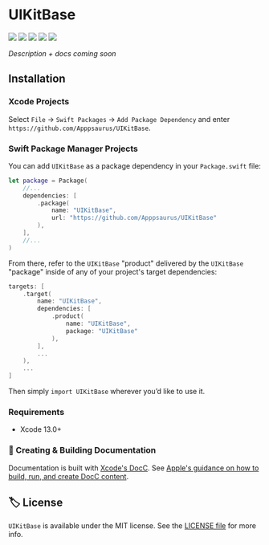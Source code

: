 # UIKitBase

<!-- Header Logo -->

<!-- <div align="center">
   <img width="600px" src="./Extras/banner-logo.png" alt="Banner Logo">
</div> -->


<!-- Badges -->

<p>
    <img src="https://img.shields.io/badge/Swift-5.5-F06C33.svg" />
    <img src="https://img.shields.io/badge/iOS-11.0+-865EFC.svg" />
<!--     <img src="https://img.shields.io/badge/iPadOS-15.0+-F65EFC.svg" />
    <img src="https://img.shields.io/badge/macOS-12.0+-179AC8.svg" />
    <img src="https://img.shields.io/badge/tvOS-15.0+-41465B.svg" />
    <img src="https://img.shields.io/badge/watchOS-8.0+-1FD67A.svg" /> -->
    <img src="https://img.shields.io/badge/License-MIT-blue.svg" />
    <img src="https://github.com/Apppsaurus/UIKitBase/workflows/Build%20&%20Test/badge.svg" />
    <a href="https://github.com/apple/swift-package-manager">
      <img src="https://img.shields.io/badge/spm-compatible-brightgreen.svg?style=flat" />
    </a>
</p>


<p align="center">

_Description + docs coming soon_

<p />


## Installation

### Xcode Projects

Select `File` -> `Swift Packages` -> `Add Package Dependency` and enter `https://github.com/Apppsaurus/UIKitBase`.


### Swift Package Manager Projects

You can add `UIKitBase` as a package dependency in your `Package.swift` file:

```swift
let package = Package(
    //...
    dependencies: [
        .package(
            name: "UIKitBase",
            url: "https://github.com/Apppsaurus/UIKitBase"
        ),
    ],
    //...
)
```


<!-- 🔑 UNCOMMENT THE INSTRUCTIONS BELOW IF THE GITHUB REPO NAME MATCHES THE LIBRARY NAME 👇 -->

<!-- From there, refer to `UIKitBase` as a "target dependency" in any of _your_ package's targets that need it.

```swift
targets: [
    .target(
        name: "UIKitBase",
        dependencies: [
          "UIKitBase",
        ],
        ...
    ),
    ...
]
``` -->

<!-- 🔑 UNCOMMENT THE INSTRUCTIONS BELOW IF THE GITHUB REPO NAME DOESN'T MATCH THE LIBRARY NAME 👇 -->

From there, refer to the `UIKitBase` "product" delivered by the `UIKitBase` "package" inside of any of your project's target dependencies:

```swift
targets: [
    .target(
        name: "UIKitBase",
        dependencies: [
            .product(
                name: "UIKitBase",
                package: "UIKitBase"
            ),
        ],
        ...
    ),
    ...
]
```

<!-- Proceed from above choice accordingly (and delete this comment) -->

Then simply `import UIKitBase` wherever you’d like to use it.


<!--
    🔑 UNCOMMENT THE INSTRUCTIONS BELOW IF USING THE `@_exported` feature
    might be handy. 👇
-->

<!-- **📝 Note:** To make the library available to your entire project, you could also leverage the [functionality of the `@_exported` keyword](https://forums.swift.org/t/package-manager-exported-dependencies/11615) by placing the following line somewhere at the top level of your project:

```swift
@_exported import UIKitBase
``` -->

### Requirements

- Xcode 13.0+


### 📜 Creating & Building Documentation

Documentation is built with [Xcode's DocC](https://developer.apple.com/documentation/docc). See [Apple's guidance on how to build, run, and create DocC content](https://developer.apple.com/documentation/docc/api-reference-syntax).

## 🏷 License

`UIKitBase` is available under the MIT license. See the [LICENSE file](./LICENSE) for more info.
